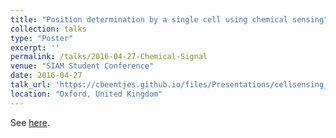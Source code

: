 ```yaml
---
title: "Position determination by a single cell using chemical sensing"
collection: talks
type: "Poster"
excerpt: ''
permalink: /talks/2016-04-27-Chemical-Signal
venue: "SIAM Student Conference"
date: 2016-04-27
talk_url: 'https://cbeentjes.github.io/files/Presentations/cellsensing_poster.pdf'
location: "Oxford, United Kingdom"
---
```


See [here](/talks/2016-03-01-Chemical-Signal).
